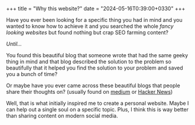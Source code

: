 +++
title = "Why this website?"
date = "2024-05-16T0:39:00+0330"
+++

Have you ever been looking for a specific thing you had in mind and you wanted
to know how to achieve it and you searched the whole _fancy looking websites_ but found
nothing but crap SEO farming content?

_Until..._

You found this beautiful blog that someone wrote that had the same geeky thing in mind
and that blog described the solution to the problem so beautifully that it helped you
find the solution to your problem and saved you a bunch of time?

Or maybe have you ever came across these beautiful blogs that people share their thoughts on?
(usually found on [medium](https://medium.com/) or [Hacker News](https://news.ycombinator.com/))

Well, that is what initially inspired me to create a personal website. Maybe I can help out a single
soul on a specific topic. Plus, I think this is way better than sharing content on modern social media.
